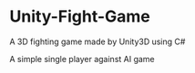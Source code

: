 # Unity-Fight-Game
A 3D fighting game made by Unity3D using C#

A simple single player against AI game
